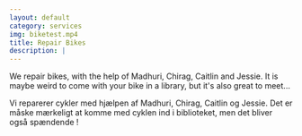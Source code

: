 ```yaml
---
layout: default
category: services
img: biketest.mp4
title: Repair Bikes
description: |
---
```


We repair bikes, with the help of Madhuri, Chirag, Caitlin and Jessie. It is maybe weird to come with your bike in a library, but it's also great to meet...
  
Vi reparerer cykler med hjælpen af Madhuri, Chirag, Caitlin og Jessie. Det er måske mærkeligt at komme med cyklen ind i biblioteket, men det bliver også spændende !
